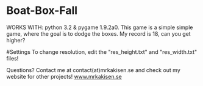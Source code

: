 # Boat-Box-Fall
WORKS WITH: python 3.2 &amp; pygame 1.9.2a0. This game is a simple simple game, where the goal is to dodge the boxes.
My record is 18, can you get higher?

#Settings
To change resolution, edit the "res_height.txt" and "res_width.txt" files!

Questions? Contact me at contact(at)mrkakisen.se and check out my website for other projects! www.mrkakisen.se
